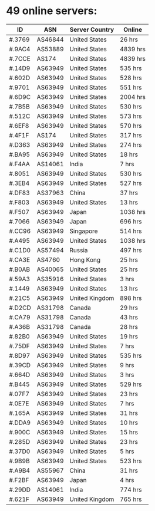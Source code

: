 # 49 online servers:

| ID | ASN | Server Country | Online |
| ------ | ------ | ------ | ------ |
| #.3769 | AS46844 | United States | 26 hrs |
| #.9AC4 | AS53889 | United States | 4839 hrs |
| #.7CCE | AS174 | United States | 4839 hrs |
| #.14D9 | AS63949 | United States | 535 hrs |
| #.602D | AS63949 | United States | 528 hrs |
| #.9701 | AS63949 | United States | 551 hrs |
| #.6D9C | AS63949 | United States | 2004 hrs |
| #.7B5B | AS63949 | United States | 530 hrs |
| #.512C | AS63949 | United States | 573 hrs |
| #.6EF8 | AS63949 | United States | 570 hrs |
| #.4F1F | AS174 | United States | 317 hrs |
| #.D363 | AS63949 | United States | 274 hrs |
| #.BA95 | AS63949 | United States | 18 hrs |
| #.F4AA | AS14061 | India | 7 hrs |
| #.8051 | AS63949 | United States | 530 hrs |
| #.3EB4 | AS63949 | United States | 527 hrs |
| #.DF83 | AS37963 | China | 37 hrs |
| #.F803 | AS63949 | United States | 13 hrs |
| #.F507 | AS63949 | Japan | 1038 hrs |
| #.7066 | AS63949 | Japan | 696 hrs |
| #.CC96 | AS63949 | Singapore | 514 hrs |
| #.A495 | AS63949 | United States | 1038 hrs |
| #.C1D0 | AS57494 | Russia | 497 hrs |
| #.CA3E | AS4760 | Hong Kong | 25 hrs |
| #.B0AB | AS40065 | United States | 25 hrs |
| #.59A3 | AS35916 | United States | 3 hrs |
| #.1449 | AS63949 | United States | 13 hrs |
| #.21C5 | AS63949 | United Kingdom | 898 hrs |
| #.D2CD | AS31798 | Canada | 29 hrs |
| #.CA79 | AS31798 | Canada | 43 hrs |
| #.A36B | AS31798 | Canada | 28 hrs |
| #.82B0 | AS63949 | United States | 19 hrs |
| #.75DF | AS63949 | United States | 7 hrs |
| #.8D97 | AS63949 | United States | 535 hrs |
| #.39CD | AS63949 | United States | 9 hrs |
| #.664D | AS63949 | United States | 3 hrs |
| #.B445 | AS63949 | United States | 529 hrs |
| #.07F7 | AS63949 | United States | 23 hrs |
| #.0E7E | AS63949 | United States | 7 hrs |
| #.165A | AS63949 | United States | 31 hrs |
| #.DDA9 | AS63949 | United States | 10 hrs |
| #.900C | AS63949 | United States | 15 hrs |
| #.285D | AS63949 | United States | 23 hrs |
| #.37D0 | AS63949 | United States | 5 hrs |
| #.9B9B | AS63949 | United States | 523 hrs |
| #.A9B4 | AS55967 | China | 31 hrs |
| #.F2BF | AS63949 | Japan | 4 hrs |
| #.29DD | AS14061 | India | 774 hrs |
| #.621F | AS63949 | United Kingdom | 765 hrs |

